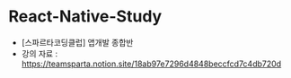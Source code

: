 # React-Native-Study
- [스파르타코딩클럽] 앱개발 종합반
- 강의 자료 : https://teamsparta.notion.site/18ab97e7296d4848beccfcd7c4db720d
